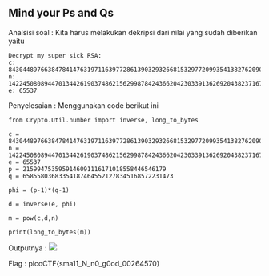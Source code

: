 ## Mind your Ps and Qs

Analsisi soal : 
Kita harus melakukan dekripsi dari nilai yang sudah diberikan yaitu 
```
Decrypt my super sick RSA:
c: 843044897663847841476319711639772861390329326681532977209935413827620909782846667
n: 1422450808944701344261903748621562998784243662042303391362692043823716783771691667
e: 65537
```

Penyelesaian : 
Menggunakan code berikut ini 
```
from Crypto.Util.number import inverse, long_to_bytes

c = 843044897663847841476319711639772861390329326681532977209935413827620909782846667
n = 1422450808944701344261903748621562998784243662042303391362692043823716783771691667
e = 65537
p = 2159947535959146091116171018558446546179
q = 658558036833541874645521278345168572231473

phi = (p-1)*(q-1)

d = inverse(e, phi)

m = pow(c,d,n)

print(long_to_bytes(m))
```

Outputnya :
<img src="https://cdn.discordapp.com/attachments/1025213238763327683/1114832530319868004/image.png" />

Flag : picoCTF{sma11_N_n0_g0od_00264570}